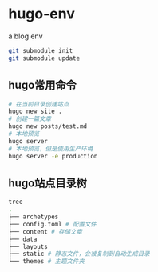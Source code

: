 # hugo-env
a blog env

```sh
git submodule init
git submodule update
```

## hugo常用命令
```sh
# 在当前目录创建站点
hugo new site .
# 创建一篇文章
hugo new posts/test.md
# 本地预览
hugo server
# 本地预览，但是使用生产环境
hugo server -e production
```

## hugo站点目录树
```sh
tree
.
├── archetypes
├── config.toml # 配置文件
├── content # 存储文章
├── data
├── layouts
├── static # 静态文件，会被复制到自动生成目录
└── themes # 主题文件夹
```
